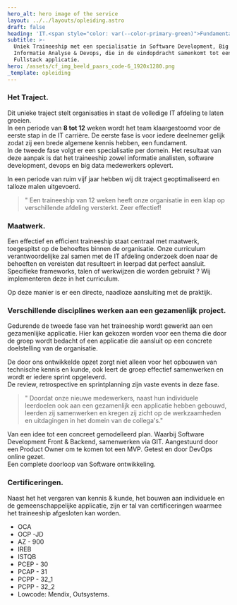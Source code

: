 ```yaml
---
hero_alt: hero image of the service
layout: ../../layouts/opleiding.astro
draft: false
heading: 'IT.<span style="color: var(--color-primary-green)">Fundamentals</span>_'
subtitle: >-
  Uniek Traineeship met een specialisatie in Software Development, Big Data,
  Informatie Analyse & Devops, die in de eindopdracht samenkomt tot een
  Fullstack applicatie.
hero: /assets/cf_img_beeld_paars_code-6_1920x1280.png
_template: opleiding
---
```


### Het Traject.

Dit unieke traject stelt organisaties in staat de volledige IT afdeling te laten groeien.  
In een periode van **8 tot 12** weken wordt het team klaargestoomd voor de eerste stap in de IT carrière.  De eerste fase is voor iedere deelnemer gelijk zodat zij een brede algemene kennis hebben, een fundament.  
In de tweede fase volgt er een specialisatie per domein. Het resultaat van deze aanpak is dat het traineeship zowel informatie analisten, software development, devops en big data medewerkers oplevert.

In een periode van ruim vijf jaar hebben wij dit traject geoptimaliseerd en talloze malen uitgevoerd.

> " Een traineeship van 12 weken heeft onze organisatie in een klap op verschillende afdeling versterkt. Zeer effectief!

### Maatwerk.

Een effectief en efficient traineeship staat centraal met maatwerk, toegespitst op de behoeftes binnen de organisatie.  Onze  curriculum verantwoordelijke zal samen met de IT afdeling onderzoek doen naar de behoeften en vereisten dat resulteert in leerpad dat perfect aansluit.  
Specifieke frameworks, talen of werkwijzen die worden gebruikt ?  Wij implementeren deze in het curriculum.

Op deze manier is er een directe, naadloze aansluiting met de praktijk.

### Verschillende disciplines werken aan een gezamenlijk project.

Gedurende de tweede fase van het traineeship wordt gewerkt aan een gezamenlijke applicatie.  Hier kan gekozen worden voor een thema die door de groep wordt bedacht of een applicatie die aansluit op een concrete doelstelling van de organisatie.

De door ons ontwikkelde opzet zorgt niet alleen voor het opbouwen van technische kennis en kunde, ook leert de groep effectief samenwerken en wordt er iedere sprint opgeleverd.  
De review, retrospective en sprintplanning zijn vaste events in deze fase.

> " Doordat onze nieuwe medewerkers, naast hun individuele leerdoelen ook aan een gezamenlijk een applicatie hebben gebouwd, leerden zij samenwerken en kregen zij zicht op de werkzaamheden en uitdagingen in het domein van de collega's."

Van een idee tot een concreet gemodelleerd plan. Waarbij Software Development Front & Backend, samenwerken via GIT. Aangestuurd door een Product Owner om te komen tot een MVP. Getest en door DevOps online gezet.  
Een complete doorloop van Software ontwikkeling.

### Certificeringen.

Naast het  het vergaren van kennis & kunde,  het bouwen aan individuele en de gemeenschappelijke applicatie, zijn er tal van certificeringen waarmee het traineeship afgesloten kan worden.

* OCA
* OCP -JD
* AZ - 900
* IREB
* ISTQB
* PCEP - 30
* PCAP - 31
* PCPP - 32_1
* PCPP - 32_2
* Lowcode: Mendix, Outsystems.
